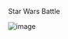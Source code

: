 Star Wars Battle

![image](https://github.com/matheuseadpe/star-wars-battle/assets/166156148/cc2d4d4f-c00a-44a6-b538-312c869b36ef)
